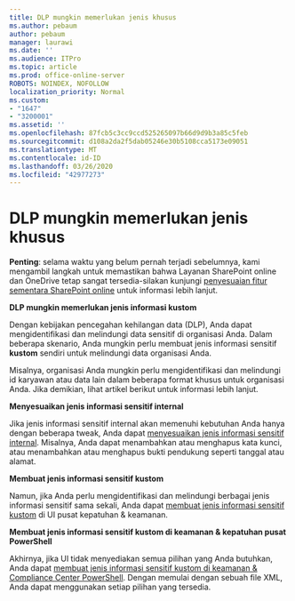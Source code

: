 ```yaml
---
title: DLP mungkin memerlukan jenis khusus
ms.author: pebaum
author: pebaum
manager: laurawi
ms.date: ''
ms.audience: ITPro
ms.topic: article
ms.prod: office-online-server
ROBOTS: NOINDEX, NOFOLLOW
localization_priority: Normal
ms.custom:
- "1647"
- "3200001"
ms.assetid: ''
ms.openlocfilehash: 87fcb5c3cc9ccd525265097b66d9d9b3a85c5feb
ms.sourcegitcommit: d108a2da2f5dab05246e30b5108cca5173e09051
ms.translationtype: MT
ms.contentlocale: id-ID
ms.lasthandoff: 03/26/2020
ms.locfileid: "42977273"
---
```

# <a name="dlp-might-need-a-custom-type"></a>DLP mungkin memerlukan jenis khusus

**Penting**: selama waktu yang belum pernah terjadi sebelumnya, kami mengambil langkah untuk memastikan bahwa Layanan SharePoint online dan OneDrive tetap sangat tersedia-silakan kunjungi [penyesuaian fitur sementara SharePoint online](https://aka.ms/ODSPAdjustments) untuk informasi lebih lanjut.

**DLP mungkin memerlukan jenis informasi kustom**

Dengan kebijakan pencegahan kehilangan data (DLP), Anda dapat mengidentifikasi dan melindungi data sensitif di organisasi Anda. Dalam beberapa skenario, Anda mungkin perlu membuat jenis informasi sensitif **kustom** sendiri untuk melindungi data organisasi Anda.

Misalnya, organisasi Anda mungkin perlu mengidentifikasi dan melindungi id karyawan atau data lain dalam beberapa format khusus untuk organisasi Anda. Jika demikian, lihat artikel berikut untuk informasi lebih lanjut.
  
 **Menyesuaikan jenis informasi sensitif internal**
  
Jika jenis informasi sensitif internal akan memenuhi kebutuhan Anda hanya dengan beberapa tweak, Anda dapat [menyesuaikan jenis informasi sensitif internal](https://docs.microsoft.com/office365/securitycompliance/customize-a-built-in-sensitive-information-type). Misalnya, Anda dapat menambahkan atau menghapus kata kunci, atau menambahkan atau menghapus bukti pendukung seperti tanggal atau alamat.
  
 **Membuat jenis informasi sensitif kustom**
  
Namun, jika Anda perlu mengidentifikasi dan melindungi berbagai jenis informasi sensitif sama sekali, Anda dapat [membuat jenis informasi sensitif kustom](https://docs.microsoft.com/office365/securitycompliance/create-a-custom-sensitive-information-type) di UI pusat kepatuhan & keamanan.
  
**Membuat jenis informasi sensitif kustom di keamanan & kepatuhan pusat PowerShell**

Akhirnya, jika UI tidak menyediakan semua pilihan yang Anda butuhkan, Anda dapat [membuat jenis informasi sensitif kustom di keamanan & Compliance Center PowerShell](https://docs.microsoft.com/office365/securitycompliance/create-a-custom-sensitive-information-type-in-scc-powershell). Dengan memulai dengan sebuah file XML, Anda dapat menggunakan setiap pilihan yang tersedia.
